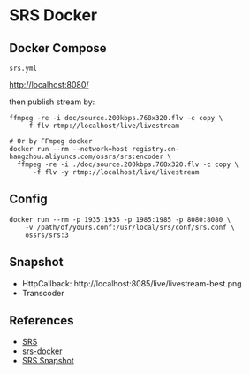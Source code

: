 # SRS Docker

## Docker Compose
`srs.yml`

[http://localhost:8080/](http://localhost:8080/)

then publish stream by:
```
ffmpeg -re -i doc/source.200kbps.768x320.flv -c copy \
    -f flv rtmp://localhost/live/livestream

# Or by FFmpeg docker
docker run --rm --network=host registry.cn-hangzhou.aliyuncs.com/ossrs/srs:encoder \
  ffmpeg -re -i ./doc/source.200kbps.768x320.flv -c copy \
      -f flv -y rtmp://localhost/live/livestream
```

## Config
```
docker run --rm -p 1935:1935 -p 1985:1985 -p 8080:8080 \
    -v /path/of/yours.conf:/usr/local/srs/conf/srs.conf \
    ossrs/srs:3
```

## Snapshot
- HttpCallback: http://localhost:8085/live/livestream-best.png
- Transcoder

## References
- [SRS](https://github.com/ossrs/srs)
- [srs-docker](https://github.com/ossrs/srs-docker)
- [SRS Snapshot](https://github.com/ossrs/srs/wiki/v3_CN_Snapshot)